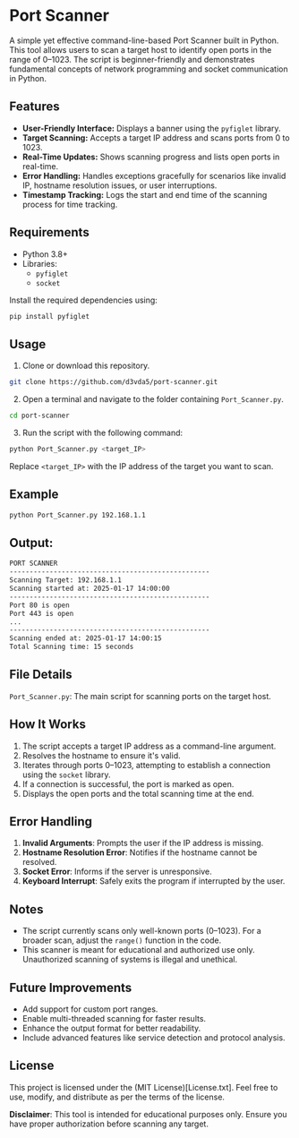 # Port Scanner

A simple yet effective command-line-based Port Scanner built in Python. This tool allows users to scan a target host to identify open ports in the range of 0–1023. The script is beginner-friendly and demonstrates fundamental concepts of network programming and socket communication in Python.

## Features

- **User-Friendly Interface:** Displays a banner using the `pyfiglet` library.
- **Target Scanning:** Accepts a target IP address and scans ports from 0 to 1023.
- **Real-Time Updates:** Shows scanning progress and lists open ports in real-time.
- **Error Handling:** Handles exceptions gracefully for scenarios like invalid IP, hostname resolution issues, or user interruptions.
- **Timestamp Tracking:** Logs the start and end time of the scanning process for time tracking.

## Requirements

- Python 3.8+
- Libraries:
  - `pyfiglet`
  - `socket`

Install the required dependencies using:
```bash
pip install pyfiglet
```
## Usage
1. Clone or download this repository.
```bash
git clone https://github.com/d3vda5/port-scanner.git
```
2. Open a terminal and navigate to the folder containing `Port_Scanner.py`.
```bash
cd port-scanner
```
3. Run the script with the following command:
```bash
python Port_Scanner.py <target_IP>
```
Replace `<target_IP>` with the IP address of the target you want to scan.
## Example
```bash
python Port_Scanner.py 192.168.1.1
```
## Output:
```bash
PORT SCANNER
--------------------------------------------------
Scanning Target: 192.168.1.1
Scanning started at: 2025-01-17 14:00:00
--------------------------------------------------
Port 80 is open
Port 443 is open
...
--------------------------------------------------
Scanning ended at: 2025-01-17 14:00:15
Total Scanning time: 15 seconds
```
## File Details

`Port_Scanner.py`: The main script for scanning ports on the target host.
## How It Works

1. The script accepts a target IP address as a command-line argument.
2. Resolves the hostname to ensure it's valid.
3. Iterates through ports 0–1023, attempting to establish a connection using the `socket` library.
4. If a connection is successful, the port is marked as open.
5. Displays the open ports and the total scanning time at the end.
## Error Handling
1. **Invalid Arguments**: Prompts the user if the IP address is missing.
2. **Hostname Resolution Error**: Notifies if the hostname cannot be resolved.
3. **Socket Error**: Informs if the server is unresponsive.
4. **Keyboard Interrupt**: Safely exits the program if interrupted by the user.
## Notes
* The script currently scans only well-known ports (0–1023). For a broader scan, adjust the `range()` function in the code.
* This scanner is meant for educational and authorized use only. Unauthorized scanning of systems is illegal and unethical.
## Future Improvements
* Add support for custom port ranges.
* Enable multi-threaded scanning for faster results.
* Enhance the output format for better readability.
* Include advanced features like service detection and protocol analysis.
## License
This project is licensed under the (MIT License)[License.txt]. Feel free to use, modify, and distribute as per the terms of the license.

**Disclaimer**: This tool is intended for educational purposes only. Ensure you have proper authorization before scanning any target.
